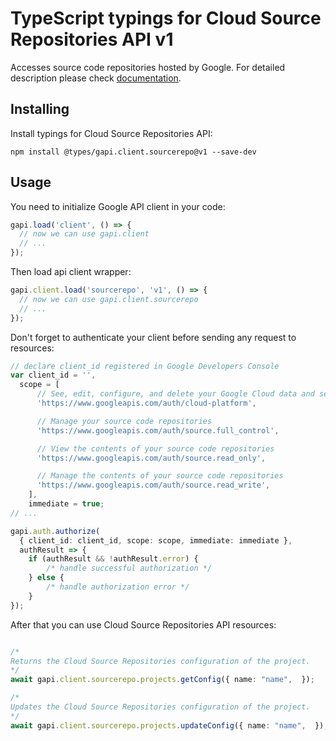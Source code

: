 # TypeScript typings for Cloud Source Repositories API v1

Accesses source code repositories hosted by Google.
For detailed description please check [documentation](https://cloud.google.com/source-repositories/docs/apis).

## Installing

Install typings for Cloud Source Repositories API:

```
npm install @types/gapi.client.sourcerepo@v1 --save-dev
```

## Usage

You need to initialize Google API client in your code:

```typescript
gapi.load('client', () => {
  // now we can use gapi.client
  // ...
});
```

Then load api client wrapper:

```typescript
gapi.client.load('sourcerepo', 'v1', () => {
  // now we can use gapi.client.sourcerepo
  // ...
});
```

Don't forget to authenticate your client before sending any request to resources:

```typescript
// declare client_id registered in Google Developers Console
var client_id = '',
  scope = [ 
      // See, edit, configure, and delete your Google Cloud data and see the email address for your Google Account.
      'https://www.googleapis.com/auth/cloud-platform',

      // Manage your source code repositories
      'https://www.googleapis.com/auth/source.full_control',

      // View the contents of your source code repositories
      'https://www.googleapis.com/auth/source.read_only',

      // Manage the contents of your source code repositories
      'https://www.googleapis.com/auth/source.read_write',
    ],
    immediate = true;
// ...

gapi.auth.authorize(
  { client_id: client_id, scope: scope, immediate: immediate },
  authResult => {
    if (authResult && !authResult.error) {
        /* handle successful authorization */
    } else {
        /* handle authorization error */
    }
});
```

After that you can use Cloud Source Repositories API resources:

```typescript

/*
Returns the Cloud Source Repositories configuration of the project.
*/
await gapi.client.sourcerepo.projects.getConfig({ name: "name",  });

/*
Updates the Cloud Source Repositories configuration of the project.
*/
await gapi.client.sourcerepo.projects.updateConfig({ name: "name",  });
```
